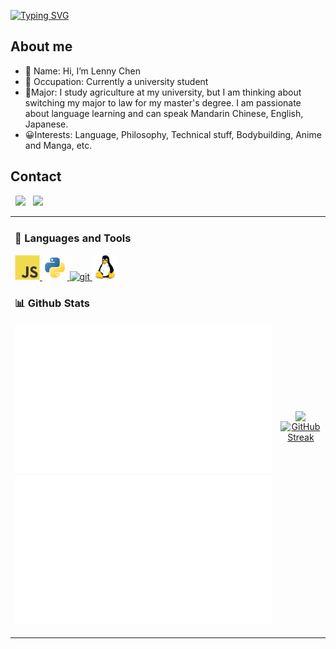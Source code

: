 [![Typing SVG](https://readme-typing-svg.demolab.com/?lines=Hi+there+%F0%9F%91%8B+I+am+Lenny;Welcome+to+my+github)](https://git.io/typing-svg)
## About me
- 👋 Name: Hi, I’m Lenny Chen
- 👀 Occupation: Currently a university student
- 🌱Major: I study agriculture at my university, but I am thinking about switching my major to law for my master's degree. I am passionate about language learning and can speak Mandarin Chinese, English, Japanese.
- 😀Interests: Language, Philosophy, Technical stuff, Bodybuilding, Anime and Manga, etc.

## Contact
<p align="left">  
&nbsp; <a href="https://www.instagram.com/lennychen13/" target="_blank" rel="noopener noreferrer"><img src="https://img.icons8.com/plasticine/100/000000/instagram-new.png" width="50" /></a>  
&nbsp; <a href="mailto:lennychenlaw@gmail.com" target="_blank" rel="noopener noreferrer"><img src="https://img.icons8.com/plasticine/100/000000/gmail.png"  width="50" /></a>
</p>




<table style="background-color:rgba(0, 0, 0, 0); border: 0px;">
<tr style="padding-bottom: -10px;">
<td>

### 🔨 Languages and Tools
<a href="https://developer.mozilla.org/en-US/docs/Web/JavaScript" target="_blank"> 
    <img src="https://raw.githubusercontent.com/devicons/devicon/master/icons/javascript/javascript-original.svg" alt="javascript" width="40" height="40"/> 
</a> 
<a href="https://www.python.org" target="_blank"> 
    <img src="https://raw.githubusercontent.com/devicons/devicon/master/icons/python/python-original.svg" alt="python" width="40" height="40"/> 
</a>
<a href="https://git-scm.com/" target="_blank"> 
    <img src="https://www.vectorlogo.zone/logos/git-scm/git-scm-icon.svg" alt="git" width="40" height="40"/> 
</a>
<a href="https://www.linux.org/" target="_blank"> 
    <img src="https://raw.githubusercontent.com/devicons/devicon/master/icons/linux/linux-original.svg" alt="linux" width="40" height="40"/> 
</a>
    
###  📊 Github Stats
![Stats Overview](https://github.com/LennyChenLaw/github-stats-transparent-fork/blob/output/generated/overview.svg)
![Most Used Languages](https://github.com/LennyChenLaw/github-stats-transparent-fork/blob/output/generated/languages.svg)

</td>
<td td align="center">

<img align="center" src="https://media.giphy.com/media/v1.Y2lkPTc5MGI3NjExaHo5bTJxYzRkNjNrNW90dDEzNm13bjRwcGI3eDhmaWl3YnVyYmw5dyZlcD12MV9pbnRlcm5hbF9naWZfYnlfaWQmY3Q9Zw/LaVp0AyqR5bGsC5Cbm/giphy.gif">
<a href="https://git.io/streak-stats"><img src="https://streak-stats.demolab.com?user=LennyChenLaw&theme=dark" alt="GitHub Streak" /></a>
</td>
</tr>
</table>
